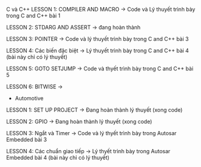 C và C++
LESSON 1: COMPILER AND MACRO -> Code và Lý thuyết trình bày trong C and C++ bài 1

LESSON 2: STDARG AND ASSERT -> đang hoàn thành

LESSON 3: POINTER -> Code và lý thuyết trình bày trong C and C++ bài 3

LESSON 4: Các biến đặc biệt -> Lý thuyết trình bày trong C and C++ bài 4 (bài này chỉ có lý thuyết)

LESSON 5: GOTO SETJUMP -> Code và thyết trình bày trong C and C++ bài 5

LESSON 6: BITWISE ->  


* Automotive

LESSON 1: SET UP PROJECT -> Đang hoàn thành lý thuyết (xong code)

LESSON 2: GPIO -> Đang hoàn thành lý thuyết (xong code)

LESSON 3: Ngắt và Timer -> Code và lý thyết trình bày trong Autosar Embedded bài 3

LESSON 4: Các chuẩn giao tiếp -> Lý thyết trình bày trong Autosar Embedded bài 4 (bài này chỉ có lý thuyết)
